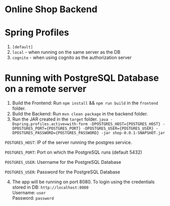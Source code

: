 # Online Shop Backend

# Spring Profiles

1. `[default]`
2. `local` - when running on the same server as the DB
3. `cognito` - when using cognito as the authorization server

# Running with PostgreSQL Database on a remote server

1. Build the Frontend: Run `npm install` && `npm run build` in the `frontend` folder.
2. Build the Backend: Run `mvn clean package` in the backend folder.
3. Run the JAR created in the `target` folder.
`java -Dspring.profiles.active=with-form -DPOSTGRES_HOST={POSTGRES_HOST} -DPOSTGRES_PORT={POSTGRES_PORT} -DPOSTGRES_USER={POSTGRES_USER} -DPOSTGRES_PASSWORD={POSTGRES_PASSWORD} -jar shop-0.0.1-SNAPSHOT.jar`

`POSTGRES_HOST`: IP of the server running the postgres service.

`POSTGRES_PORT`: Port on which the PostgreSQL runs  (default 5432)

`POSTGRES_USER`: Username for the PostgreSQL Database

`POSTGRES_USER`: Password for the PostgreSQL Database

4. The app will be running on port 8080. To login using the credentials stored in DB:
`http://localhost:8080`  
Username: `user`  
Password: `password`  